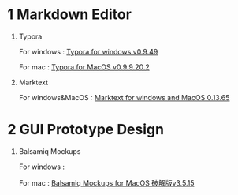 # 1 Markdown Editor
1. Typora

   For windows : [Typora for windows v0.9.49](http://www.pc6.com/mac/132924.html)

   For mac : [Typora for MacOS v0.9.9.20.2](http://www.pc6.com/softview/SoftView_489637.html)

2. Marktext

   For windows&MacOS : [Marktext for windows  and MacOS 0.13.65](https://github.com/marktext/marktext/releases)

# 2 GUI Prototype Design

1. Balsamiq Mockups

   For windows : 

   For mac : [Balsamiq Mockups for MacOS 破解版v3.5.15](http://www.xue51.com/mac/1814.html#xzdz)